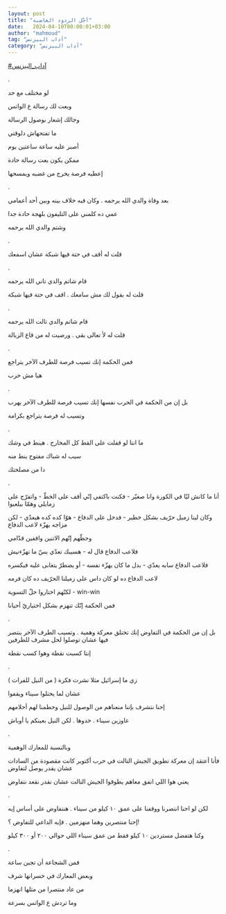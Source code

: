 ```yaml
---
layout: post
title: "أجّل الردود الغاضبة"
date:   2024-04-10T00:00:01+03:00
author: "mahmoud"
tag: "آداب البيزنس"
category: "آداب البيزنس"
---
```



[<u>\#آداب\_البيزنس</u>](https://www.facebook.com/hashtag/%D8%A2%D8%AF%D8%A7%D8%A8_%D8%A7%D9%84%D8%A8%D9%8A%D8%B2%D9%86%D8%B3?__eep__=6&__cft__%5b0%5d=AZVl7r6W8xBPmgWGMOfP1c5nFgdFaIV8BzGYLiPk5_2ETd98eohC4gM71_8Dk1jGAfRuZn4ZNLvpVsMXixD3rU2hcA7kp2cgvUAxGwJmcaTAQ9fwpa52nnz5lXZoI81Xe1QE_KO94u_YEkfY6xpSbSiwHquHHBy_R_hDtlyXInA1Mw&__tn__=*NK-R)

.

لو مختلف مع حد

وبعت لك رسالة ع الواتس

وجالك إشعار بوصول الرسالة

ما تفتحهاش دلوقتي

أصبر عليه ساعة ساعتين يوم

ممكن يكون بعت رسالة حادة

إعطيه فرصة يخرج من غضبه ويمسحها

.

بعد وفاة والدي الله يرحمه . وكان فيه خلاف بينه وبين أحد
أعمامي

عمي ده كلمني على التليفون بلهجة حادة جدا

وشتم والدي الله يرحمه

.

قلت له أقف في حتة فيها شبكة عشان اسمعك

.

قام شاتم والدي تاني الله يرحمه

قلت له بقول لك مش سامعك . اقف في حتة فيها شبكة

.

قام شاتم والدي تالت الله يرحمه

قلت له لأ تعالى بقى . ورصيت له من قاع الزبالة

.

فمن الحكمة إنك تسيب فرصة للطرف الآخر يتراجع

هيا مش حرب

.

بل إن من الحكمة في الحرب نفسها إنك تسيب فرصة للطرف الآخر
يهرب

وتسيب له فرصة يتراجع بكرامة

.

ما انتا لو قفلت على القط كل المخارج . هينط في وشك

سيب له شباك مفتوح ينط منه

دا من مصلحتك

.

أنا ما كانش ليّا في الكورة وانا صغيّر - فكنت باكتفي إنّي
أقف على الخطّ - واتفرّج على زمايلي وهمّا بيلعبوا

وكان لينا زميل حرّيف بشكل خطير - فدخل على الدفاع - هوّا
كده كده هيعدّي - لكن مزاجه يهزّء لاعب الدفاع

وحظّهم إنّهم الاتنين واقفين قدّامي




فلاعب الدفاع قال له - هسيبك تعدّي بسّ ما تهزّءنيش

فلاعب الدفاع سابه يعدّي - بدل ما كان يهزّء نفسه - أو يضطرّ
يتغابى عليه فيكسره

لاعب الدفاع ده لو كان داس على زميلنا الحرّيف ده كان
فرمه

لكنّهم اختاروا حلّ التسوية - win-win




فمن الحكمة إنّك تنهزم بشكل اختياريّ أحيانا

.

بل إن من الحكمة في التفاوض إنك تختلق معركة وهمية . وتسيب
الطرف الآخر ينتصر فيها عشان توصلوا لحل مشرف للطرفين

إنتا كسبت نقطة وهوا كسب نقطة

.

زي ما إسرائيل مثلا نشرت فكرة ( من النيل للفرات )

عشان لما يحتلوا سيناء ويقفوا

إحنا نتشرف بإننا منعناهم من الوصول للنيل وحطمنا لهم
أحلامهم

عاوزين سيناء . خدوها . لكن النيل بعينكم يا أوباش

.

وبالنسبة للمعارك الوهمية

فأنا أعتقد إن معركة تطويق الجيش التالت في حرب أكتوبر
كانت مقصودة من السادات عشان يقدر يوصل لتفاوض

يعني هوا اللي اتفق معاهم يطوقوا الجيش التالت عشان نقدر
نقعد نتفاوض

.

لكن لو احنا انتصرنا ووقفنا على عمق ١٠ كيلو من سيناء .
هنتفاوض على أساس إيه

إحنا منتصرين وهما منهزمين . فإيه الداعي للتفاوض
؟!

وكنا هتفضل مستردين ١٠ كيلو فقط من عمق سيناء اللي حوالي
٢٠٠ أو ٣٠٠ كيلو

.

فمن الشجاعة أن تجبن ساعة

وبعض المعارك في خسرانها شرف

من عاد منتصرا من مثلها انهزما

وما تردش ع الواتس بسرعة
